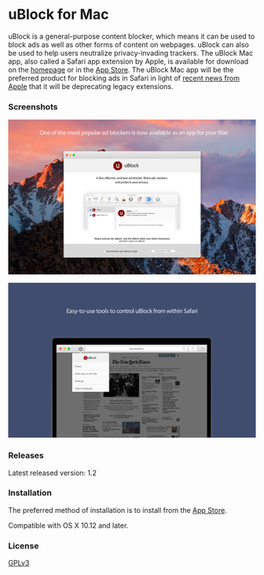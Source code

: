 # uBlock for Mac

uBlock is a general-purpose content blocker, which means it can be used to block ads as well as other forms of content on webpages. uBlock can also be used to help users neutralize privacy-invading trackers. The uBlock Mac app, also called a Safari app extension by Apple, is available for download on the [homepage](https://www.ublock.org/macOS/) or in the [App Store](https://itunes.apple.com/us/app/ublock/id1385985095?ls=1&mt=8). The uBlock Mac app will be the preferred product for blocking ads in Safari in light of [recent news from Apple](https://developer.apple.com/safari/whats-new/) that it will be deprecating legacy extensions.

### Screenshots

![uBlock Screen 1](screenshots/01.jpg)

![uBlock Screen 2](screenshots/02.jpg)

### Releases
Latest released version: 1.2

### Installation
The preferred method of installation is to install from the [App Store](https://itunes.apple.com/us/app/ublock/id1385985095?ls=1&mt=8).

Compatible with OS X 10.12 and later.

### License
[GPLv3](LICENSE.txt)
